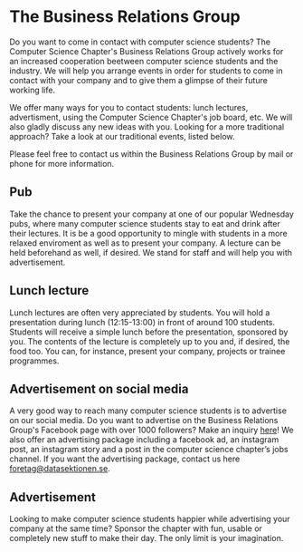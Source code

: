 # The Business Relations Group

Do you want to come in contact with computer science students?
The Computer Science Chapter's Business Relations Group actively works for an increased
cooperation beetween computer science students and the industry. We will help
you arrange events in order for students to come in contact with your company
and to give them a glimpse of their future working life.

We offer many ways for you to contact students: lunch lectures, advertisment,
using the Computer Science Chapter's job board, etc. We will also gladly discuss
any new ideas with you. Looking for a more traditional approach? Take a look at
our traditional events, listed below.

Please feel free to contact us within the Business Relations Group by mail or phone
for more information.

## Pub

Take the chance to present your company at one of our popular Wednesday pubs,
where many computer science students stay to eat and drink after their lectures.
It is be a good opportunity to mingle with students in a more relaxed enviroment
as well as to present your company. A lecture can be held beforehand as well, if
desired. We stand for staff and will help you with advertisement.

## Lunch lecture

Lunch lectures are often very appreciated by students. You will hold a
presentation during lunch (12:15-13:00) in front of around 100 students.
Students will receive a simple lunch before the presentation, sponsored
by you. The contents of the lecture is completely up to you and, if
desired, the food too. You can, for instance, present your company, projects or
trainee programmes.

## Advertisement on social media

A very good way to reach many computer science students is to advertise on our social media. Do you want to advertise on the Business Relations Group's Facebook page with over 1000 followers? Make an inquiry [here](https://docs.google.com/forms/d/e/1FAIpQLSckG6WdOWUJzq-wQZYSc600Ted_N6PY6QM5l65DILzeyPFZoA/viewform?usp=sf_link)! We also offer an advertising package including  a facebook ad, an instagram post, an instagram story and a post in the computer science chapter’s jobs channel. If you want the advertising package, contact us here [foretag@datasektionen.se](mailto:foretag@datasektionen.se).

## Advertisement

Looking to make computer science students happier while advertising your company
at the same time? Sponsor the chapter with fun, usable or completely new
stuff to make their day. The only limit is your imagination.
